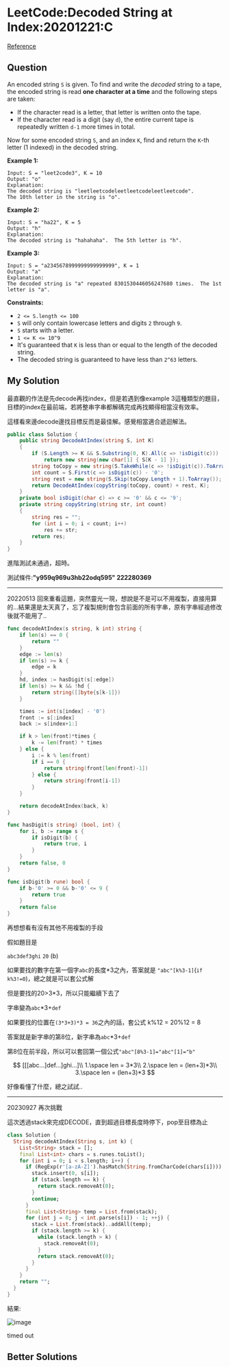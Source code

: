 # LeetCode:Decoded String at Index:20201221:C #

[Reference](https://leetcode.com/explore/challenge/card/december-leetcoding-challenge/571/week-3-december-15th-december-21st/3572/)

## Question

An encoded string `S` is given. To find and write the *decoded* string to a tape, the encoded string is read **one character at a time** and the following steps are taken:

- If the character read is a letter, that letter is written onto the tape.
- If the character read is a digit (say `d`), the entire current tape is repeatedly written `d-1` more times in total.

Now for some encoded string `S`, and an index `K`, find and return the `K`-th letter (1 indexed) in the decoded string.

**Example 1:**

```
Input: S = "leet2code3", K = 10
Output: "o"
Explanation: 
The decoded string is "leetleetcodeleetleetcodeleetleetcode".
The 10th letter in the string is "o".
```

**Example 2:**

```
Input: S = "ha22", K = 5
Output: "h"
Explanation: 
The decoded string is "hahahaha".  The 5th letter is "h".
```

**Example 3:**

```
Input: S = "a2345678999999999999999", K = 1
Output: "a"
Explanation: 
The decoded string is "a" repeated 8301530446056247680 times.  The 1st letter is "a".
```

**Constraints:**

- `2 <= S.length <= 100`
- `S` will only contain lowercase letters and digits `2` through `9`.
- `S` starts with a letter.
- `1 <= K <= 10^9`
- It's guaranteed that `K` is less than or equal to the length of the decoded string.
- The decoded string is guaranteed to have less than `2^63` letters.

## My Solution

最直觀的作法是先decode再找index，但是若遇到像example 3這種類型的題目，目標的index在最前端，若將整串字串都解碼完成再找顯得相當沒有效率。

這樣看來邊decode邊找目標反而是最佳解。感覺相當適合遞迴解法。

```C#
public class Solution {
    public string DecodeAtIndex(string S, int K)
    {
        if (S.Length >= K && S.Substring(0, K).All(c => !isDigit(c)))
            return new string(new char[1] { S[K - 1] });
        string toCopy = new string(S.TakeWhile(c => !isDigit(c)).ToArray());
        int count = S.First(c => isDigit(c)) - '0';
        string rest = new string(S.Skip(toCopy.Length + 1).ToArray());
        return DecodeAtIndex(copyString(toCopy, count) + rest, K);
    }
    private bool isDigit(char c) => c >= '0' && c <= '9';
    private string copyString(string str, int count)
    {
        string res = "";
        for (int i = 0; i < count; i++)
            res += str;
        return res;
    }
}
```

進階測試未通過，超時。

測試條件:**"y959q969u3hb22odq595" 222280369**

---

20220513 回來重看這題，突然靈光一現，想說是不是可以不用複製，直接用算的...結果還是太天真了，忘了複製規則會包含前面的所有字串，原有字串經過修改後就不能用了..

```go
func decodeAtIndex(s string, k int) string {
	if len(s) == 0 {
		return ""
	}
	edge := len(s)
	if len(s) >= k {
		edge = k
	}
	hd, index := hasDigit(s[:edge])
	if len(s) >= k && !hd {
		return string([]byte{s[k-1]})
	}

	times := int(s[index] - '0')
	front := s[:index]
	back := s[index+1:]

	if k > len(front)*times {
		k -= len(front) * times
	} else {
		i := k % len(front)
		if i == 0 {
			return string(front[len(front)-1])
		} else {
			return string(front[i-1])
		}
	}

	return decodeAtIndex(back, k)
}

func hasDigit(s string) (bool, int) {
	for i, b := range s {
		if isDigit(b) {
			return true, i
		}
	}
	return false, 0
}

func isDigit(b rune) bool {
	if b-'0' >= 0 && b-'0' <= 9 {
		return true
	}
	return false
}

```

再想想看有沒有其他不用複製的手段

假如題目是

`abc3def3ghi` `20` (b)

如果要找的數字在第一個字`abc`的長度*3之內，答案就是 `"abc"[k%3-1]`(`if k%3!=0`)，總之就是可以套公式解

但是要找的20>3*3，所以只能繼續下去了

字串變為`abc`*3+`def`

如果要找的位置在`(3*3+3)*3 = 36`之內的話，套公式 k%12 = 20%12 = 8

答案就是新字串的第8位，新字串為`abc`*3+`def`

第8位在前半段，所以可以套回第一個公式`"abc"[8%3-1]="abc"[1]="b"`

$$
[[[abc...]def...]ghi...]\\
1.\space len = 3*3\\
2.\space len = (len+3)*3\\
3.\space len = (len+3)*3
$$

好像看懂了什麼，總之試試..

---

20230927 再次挑戰

這次透過stack來完成DECODE，直到超過目標長度時停下，pop至目標為止

```dart
class Solution {
  String decodeAtIndex(String s, int k) {
    List<String> stack = [];
    final List<int> chars = s.runes.toList();
    for (int i = 0; i < s.length; i++) {
      if (RegExp(r'[a-zA-Z]').hasMatch(String.fromCharCode(chars[i]))) {
        stack.insert(0, s[i]);
        if (stack.length == k) {
          return stack.removeAt(0);
        }
        continue;
      }
      final List<String> temp = List.from(stack);
      for (int j = 0; j < int.parse(s[i]) - 1; ++j) {
        stack = List.from(stack)..addAll(temp);
        if (stack.length >= k) {
          while (stack.length > k) {
            stack.removeAt(0);
          }
          return stack.removeAt(0);
        }
      }
    }
    return "";
  }
}
```

結果:

![image](https://i.imgur.com/mbF1rM3.png)

timed out

## Better Solutions
